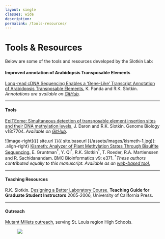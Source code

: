 ```yaml
---
layout: single
classes: wide
description:
permalink: /tools-resources/
---
```

# Tools & Resources
Below are some of the tools and resources developed by the Slotkin Lab:

#### Improved annotation of Arabidopsis Transposable Elements

[Long-read cDNA Sequencing Enables a ‘Gene-Like’ Transcript Annotation of Arabidopsis Transposable Elements.](https://www.biorxiv.org/content/10.1101/2020.02.20.956714v1) K. Panda and R.K. Slotkin.  *Annotations are available on [GitHub](https://github.com/KaushikPanda1/AthalianaTETranscripts).*

---
#### Tools
[EpiTEome: Simultaneous detection of transposable element insertion sites and their DNA methylation levels.](https://genomebiology.biomedcentral.com/articles/10.1186/s13059-017-1232-0) J. Daron and R.K. Slotkin. Genome Biology v18:7704.  *Available on [GitHub](https://github.com/jdaron/epiTEome).*

![image-right]({{ site.url }}{{ site.baseurl }}/assets/images/kismeth-1.jpg){: .align-right}
[Kismeth: Analyzer of Plant Methylation States Through Bisulfite Sequencing.](http://www.biomedcentral.com/1471-2105/9/371) E. Gruntman<sup>\*</sup>, Y. Qi<sup>\*</sup>, R.K. Slotkin<sup>\*</sup>, T. Roeder, R.A. Martienssen and R. Sachidanandam. BMC Bioinformatics v9: e371.<sup> \*</sup>*These authors contributed equally to this manuscript. Available as an [web-based tool.](http://katahdin.mssm.edu/kismeth/revpage.pl)*

---
#### Teaching Resources

R.K. Slotkin. [Designing a Better Laboratory Course.](http://gsi.berkeley.edu/slotkinrk-2005/) **Teaching Guide for Graduate Student Instructors** 2005-2006, University of California Press.

---
#### Outreach

[Mutant Millets outreach](https://mutantmillets.org), serving St. Louis region High Schools.
<figure>
  <a href="https://mutantmillets.org"><img src="https://mutantmillets.files.wordpress.com/2014/01/cropped-header4.jpg"></a>
</figure>
